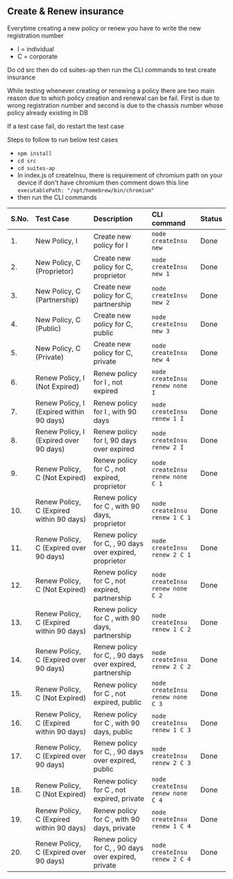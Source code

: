 ## Create & Renew insurance

<p>Everytime creating a new policy or renew you have to write the new registration number</p>

<ul>
<li>I = individual</li>
<li>C = corporate</li>
</ul>

<p>Do cd src then do cd suites-ap then run the CLI commands to test create insurance</p>
<p>While testing whenever creating or renewing a policy there are two main reason due to which policy creation and renewal can be fail. First is due to wrong registration number and second is due to the chassis number whose policy already existing in DB</p>
<p>If a test case fail, do restart the test case</p>

<p>Steps to follow to run below test cases</p>
<ul>
<li> <code>npm install</code> </li>
<li><code>cd src</code></li>
<li><code>cd suites-ap</code></li>
<li>In index.js of createInsu, there is requirement of chromium path on your device if don't have chromium then comment down this line
<code>executablePath: "/opt/homebrew/bin/chromium"</code>
</li>
<li>then run the CLI commands</li>
</ul>

| S.No. | Test Case                                | Description                                             | CLI command                      | Status |
| :---- | :--------------------------------------- | :------------------------------------------------------ | :------------------------------- | :----- |
| 1.    | New Policy, I                            | Create new policy for I                                 | `node createInsu new `           | Done   |
| 2.    | New Policy, C (Proprietor)               | Create new policy for C, proprietor                     | `node createInsu new 1`          | Done   |
| 3.    | New Policy, C (Partnership)              | Create new policy for C, partnership                    | `node createInsu new 2`          | Done   |
| 4.    | New Policy, C (Public)                   | Create new policy for C, public                         | `node createInsu new 3`          | Done   |
| 5.    | New Policy, C (Private)                  | Create new policy for C, private                        | `node createInsu new 4`          | Done   |
| 6.    | Renew Policy, I (Not Expired)            | Renew policy for I , not expired                        | `node createInsu renew none I`   | Done   |
| 7.    | Renew Policy, I (Expired within 90 days) | Renew policy for I , with 90 days                       | `node createInsu renew 1 I`      | Done   |
| 8.    | Renew Policy, I (Expired over 90 days)   | Renew policy for I, 90 days over expired                | `node createInsu renew 2 I`      | Done   |
| 9.    | Renew Policy, C (Not Expired)            | Renew policy for C , not expired, proprietor            | `node createInsu renew none C 1` | Done   |
| 10.   | Renew Policy, C (Expired within 90 days) | Renew policy for C , with 90 days, proprietor           | `node createInsu renew 1 C 1`    | Done   |
| 11.   | Renew Policy, C (Expired over 90 days)   | Renew policy for C, , 90 days over expired, proprietor  | `node createInsu renew 2 C 1`    | Done   |
| 12.   | Renew Policy, C (Not Expired)            | Renew policy for C , not expired, partnership           | `node createInsu renew none C 2` | Done   |
| 13.   | Renew Policy, C (Expired within 90 days) | Renew policy for C , with 90 days, partnership          | `node createInsu renew 1 C 2`    | Done   |
| 14.   | Renew Policy, C (Expired over 90 days)   | Renew policy for C, , 90 days over expired, partnership | `node createInsu renew 2 C 2`    | Done   |
| 15.   | Renew Policy, C (Not Expired)            | Renew policy for C , not expired, public                | `node createInsu renew none C 3` | Done   |
| 16.   | Renew Policy, C (Expired within 90 days) | Renew policy for C , with 90 days, public               | `node createInsu renew 1 C 3`    | Done   |
| 17.   | Renew Policy, C (Expired over 90 days)   | Renew policy for C, , 90 days over expired, public      | `node createInsu renew 2 C 3`    | Done   |
| 18.   | Renew Policy, C (Not Expired)            | Renew policy for C , not expired, private               | `node createInsu renew none C 4` | Done   |
| 19.   | Renew Policy, C (Expired within 90 days) | Renew policy for C , with 90 days, private              | `node createInsu renew 1 C 4`    | Done   |
| 20.   | Renew Policy, C (Expired over 90 days)   | Renew policy for C, , 90 days over expired, private     | `node createInsu renew 2 C 4`    | Done   |
